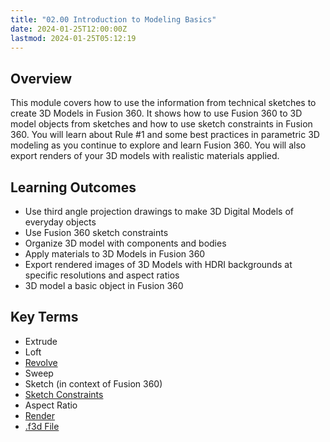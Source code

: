 ```yaml
---
title: "02.00 Introduction to Modeling Basics"
date: 2024-01-25T12:00:00Z
lastmod: 2024-01-25T05:12:19
---
```


## Overview

This module covers how to use the information from technical sketches to create 3D Models in Fusion 360. It shows how to use Fusion 360 to 3D model objects from sketches and how to use sketch constraints in Fusion 360. You will learn about Rule #1 and some best practices in parametric 3D modeling as you continue to explore and learn Fusion 360. You will also export renders of your 3D models with realistic materials applied.

## Learning Outcomes

- Use third angle projection drawings to make 3D Digital Models of everyday objects
- Use Fusion 360 sketch constraints
- Organize 3D model with components and bodies
- Apply materials to 3D Models in Fusion 360
- Export rendered images of 3D Models with HDRI backgrounds at specific resolutions and aspect ratios
- 3D model a basic object in Fusion 360

## Key Terms

- Extrude
- Loft
- [Revolve](../../../../3d-modeling/fusion-360/fusion-360-revolve-tool.md)
- Sweep
- Sketch (in context of Fusion 360)
- [Sketch Constraints](../../../../3d-modeling/fusion-360/fusion-360-sketch-constraints.md)
- Aspect Ratio
- [Render](../../../../3d-modeling/fusion-360/fusion-360-basic-rendering.md)
- [.f3d File](../../../../3d-modeling/fusion-360/fusion-360-export-f3d-file.md)
